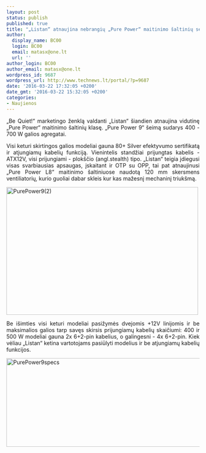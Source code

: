 ```yaml
---
layout: post
status: publish
published: true
title: "„Listan“ atnaujina nebrangių „Pure Power“ maitinimo šaltinių seriją"
author:
  display_name: BC00
  login: BC00
  email: matasx@one.lt
  url: ''
author_login: BC00
author_email: matasx@one.lt
wordpress_id: 9687
wordpress_url: http://www.technews.lt/portal/?p=9687
date: '2016-03-22 17:32:05 +0200'
date_gmt: '2016-03-22 15:32:05 +0200'
categories:
- Naujienos
---
```

<p style="text-align: justify;">„Be Quiet!“ marketingo ženklą valdanti „Listan“ šiandien atnaujina vidutinę „Pure Power“ maitinimo šaltinių klasę. „Pure Power 9“ šeimą sudarys 400 - 700 W galios agregatai.</p>
<p style="text-align: justify;">Visi keturi skirtingos galios modeliai gauna 80+ Silver efektyvumo sertifikatą ir atjungiamų kabelių funkciją. Vienintelis standžiai prijungtas kabelis - ATX12V, visi prijungiami - plokščio (angl.stealth) tipo. „Listan“ teigia įdiegusi visas svarbiausias apsaugas, įskaitant ir OTP su OPP, tai pat atnaujinusi „Pure Power L8“ maitinimo šaltiniuose naudotą 120 mm skersmens ventiliatorių, kurio guoliai dabar skleis kur kas mažesnį mechaninį triukšmą.</p>
<p><img class="size-medium wp-image-9689 aligncenter" src="http://www.technews.lt/portal/wp-content/uploads/2016/03/bn267_w_l_2-500x333.jpg" alt="PurePower9(2)" width="500" height="333" /></p>
<p style="text-align: justify;">Be išimties visi keturi modeliai pasižymės dvejomis +12V linijomis ir be maksimalios galios tarp savęs skirsis prijungiamų kabelių skaičiumi: 400 ir 500 W modeliai gauna 2x 6+2-pin kabelius, o galingesni - 4x 6+2-pin. Kiek vėliau „Listan“ ketina vartotojams pasiūlyti modelius ir be atjungiamų kabelių funkcijos.</p>
<p style="text-align: justify;"><img class="size-full wp-image-9695 aligncenter" src="http://www.technews.lt/portal/wp-content/uploads/2016/03/PurePower9specs.bmp" alt="PurePower9specs" width="580" height="231" /></p>
